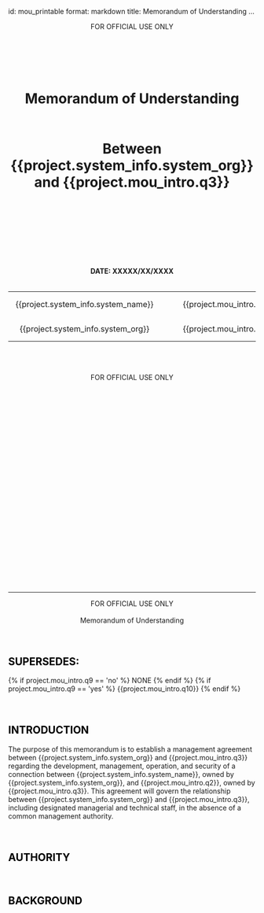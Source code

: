 id: mou_printable
format: markdown
title: Memorandum of Understanding
...
<style type="text/css" scoped>
    h2 { border-bottom:0px solid #888; margin-top: 3em; color: black;}
    h3 { border-bottom: 0.5px solid #aaa; color: #777; font-size: 14pt; font-weight: bold;}
    h4 { margin-top: 15px; font-weight: bold; font-size: 1em; }
    blockquote { color: #666; font-size:0.8em; margin: 0 10px; }
    .notice {color: red; font-size:3.0em; text-align:center; transform: scaleY(.85);
    font-weight: bold;}
    table { border: none; border-collapse: collapse; }
    th, td { border: 1px solid #888; padding: 15px; text-align: left;}
    @media all {
        .page-break     { display: none; }

    .soft {
      color: #aaa;
    }

    table {border: 0px solid #CCC;
    border-collapse: collapse;}

    td {border: none;}

    @media print {
        h1.title {
            /* v-center, need absolute */
            position: absolute; /* repeats once */
            bottom: 50%;
            /* h-center, for element with absolute positioning */
            left: 0;
            right: 0;
            margin-left: 20%;
            margin-right: 20%;
        }
        .footer {
            position: fixed; /* repeats on every page */
            bottom: 0;
        }
        table.footer {
            width: 95%;
            display: table;
        }
        table.footer td {
            border: none;
            padding: 0px;
            padding-bottom: .1em;
        }
        .page-break { display: block; page-break-after: always; }
    }
</style>

<!-- Cover page -->
<center>
FOR OFFICIAL USE ONLY

<br></br><br></br>

<center>

<h1 class="title">Memorandum of Understanding<br/><br></br>Between {{project.system_info.system_org}} and {{project.mou_intro.q3}}</h1>
</center>

<br></br><br></br><br></br><br></br>
**DATE:
XXXXX/XX/XXXX**
<br></br>
<table>
  <tr>
    <td style="text-align:center">{{project.system_info.system_name}}</td>
    <td></td>
    <td style="text-align:center">{{project.mou_intro.q2}}</td>
  </tr>
  <tr>
    <td style="text-align:center">{{project.system_info.system_org}} </td>
    <td></td>
    <td style="text-align:center">{{project.mou_intro.q3}}</td>
  </tr>
</table>

<br></br>

FOR OFFICIAL USE ONLY




<div style="height: 400px;">
  <!-- Spacer for cover page -->
</div>

* * * * * * * * * * * * * * * * * * * * * * * * * * * * * * * * * * *

</center>
<center>
FOR OFFICIAL USE ONLY
<br></br>
Memorandum of Understanding
</center>

<h2>SUPERSEDES:</h2>
{% if project.mou_intro.q9 == 'no' %} NONE {% endif %}
{% if project.mou_intro.q9 == 'yes' %} {{project.mou_intro.q10}} {% endif %}

<h2>INTRODUCTION</h2>
The purpose of this memorandum is to establish a management agreement between
{{project.system_info.system_org}} and {{project.mou_intro.q3}} regarding the development, management, operation, and security of a connection between {{project.system_info.system_name}}, owned by {{project.system_info.system_org}}, and {{project.mou_intro.q2}}, owned by {{project.mou_intro.q3}}. This agreement will govern the
relationship between {{project.system_info.system_org}} and {{project.mou_intro.q3}}, including designated
managerial and technical staff, in the absence of a common management authority. 

<h2>AUTHORITY</h2>

<h2>BACKGROUND</h2>


